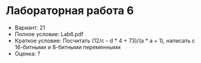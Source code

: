 # Лабораторная работа 6

- Вариант: 21
- Полное условие: Lab6.pdf
- Краткое условие: Посчитать (12/c - d * 4 + 73)/(a * a + 1), написать с 16-битными и 8-битными переменными
- Оценка: ?
